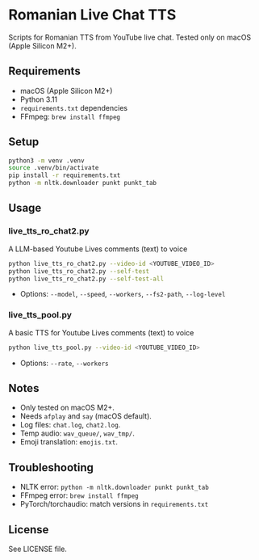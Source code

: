 # Romanian Live Chat TTS

Scripts for Romanian TTS from YouTube live chat. Tested only on macOS (Apple Silicon M2+).

## Requirements
- macOS (Apple Silicon M2+)
- Python 3.11
- `requirements.txt` dependencies
- FFmpeg: `brew install ffmpeg`

## Setup
```sh
python3 -m venv .venv
source .venv/bin/activate
pip install -r requirements.txt
python -m nltk.downloader punkt punkt_tab
```

## Usage

### live_tts_ro_chat2.py

A LLM-based Youtube Lives comments (text) to voice

```sh
python live_tts_ro_chat2.py --video-id <YOUTUBE_VIDEO_ID>
python live_tts_ro_chat2.py --self-test
python live_tts_ro_chat2.py --self-test-all
```
- Options: `--model`, `--speed`, `--workers`, `--fs2-path`, `--log-level`

### live_tts_pool.py

A basic TTS for Youtube Lives comments (text) to voice

```sh
python live_tts_pool.py --video-id <YOUTUBE_VIDEO_ID>
```
- Options: `--rate`, `--workers`

## Notes
- Only tested on macOS M2+.
- Needs `afplay` and `say` (macOS default).
- Log files: `chat.log`, `chat2.log`.
- Temp audio: `wav_queue/`, `wav_tmp/`.
- Emoji translation: `emojis.txt`.

## Troubleshooting
- NLTK error: `python -m nltk.downloader punkt punkt_tab`
- FFmpeg error: `brew install ffmpeg`
- PyTorch/torchaudio: match versions in `requirements.txt`

## License

See LICENSE file.
